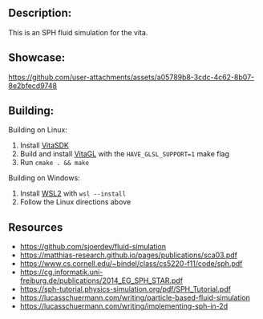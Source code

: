 ## Description:

This is an SPH fluid simulation for the vita.

## Showcase:
https://github.com/user-attachments/assets/a05789b8-3cdc-4c62-8b07-8e2bfecd9748

## Building:

Building on Linux:

1. Install [VitaSDK](https://vitasdk.org/)
2. Build and install [VitaGL](https://github.com/Rinnegatamante/vitaGL) with the ``HAVE_GLSL_SUPPORT=1`` make flag
2. Run ``cmake . && make``

Building on Windows:

1. Install [WSL2](https://learn.microsoft.com/en-us/windows/wsl/install) with ``wsl --install``
2. Follow the Linux directions above

## Resources
- https://github.com/sjoerdev/fluid-simulation
- https://matthias-research.github.io/pages/publications/sca03.pdf
- https://www.cs.cornell.edu/~bindel/class/cs5220-f11/code/sph.pdf
- https://cg.informatik.uni-freiburg.de/publications/2014_EG_SPH_STAR.pdf
- https://sph-tutorial.physics-simulation.org/pdf/SPH_Tutorial.pdf
- https://lucasschuermann.com/writing/particle-based-fluid-simulation
- https://lucasschuermann.com/writing/implementing-sph-in-2d

